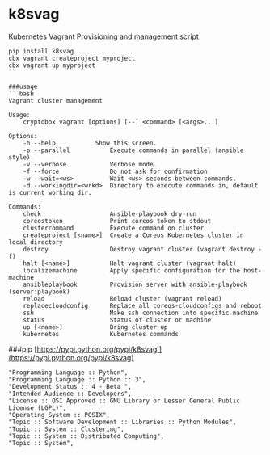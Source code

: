 # k8svag
Kubernetes Vagrant Provisioning and management script

```
pip install k8svag
cbx vagrant createproject myproject
cbx vagrant up myproject
``

###usage
```bash
Vagrant cluster management

Usage:
    cryptobox vagrant [options] [--] <command> [<args>...]

Options:
    -h --help           Show this screen.
    -p --parallel           Execute commands in parallel (ansible style).
    -v --verbose            Verbose mode.
    -f --force              Do not ask for confirmation
    -w --wait=<ws>          Wait <ws> seconds between commands.
    -d --workingdir=<wrkd>  Directory to execute commands in, default is current working dir.

Commands:
    check                   Ansible-playbook dry-run
    coreostoken             Print coreos token to stdout
    clustercommand          Execute command on cluster
    createproject [<name>]  Create a Coreos Kubernetes cluster in local directory
    destroy                 Destroy vagrant cluster (vagrant destroy -f)
    halt [<name>]           Halt vagrant cluster (vagrant halt)
    localizemachine         Apply specific configuration for the host-machine
    ansibleplaybook         Provision server with ansible-playbook (server:playbook)
    reload                  Reload cluster (vagrant reload)
    replacecloudconfig      Replace all coreos-cloudconfigs and reboot
    ssh                     Make ssh connection into specific machine
    status                  Status of cluster or machine
    up [<name>]             Bring cluster up
    kubernetes              Kubernetes commands
```

###pip
[https://pypi.python.org/pypi/k8svag!](https://pypi.python.org/pypi/k8svag)

```
"Programming Language :: Python",
"Programming Language :: Python :: 3",
"Development Status :: 4 - Beta ",
"Intended Audience :: Developers",
"License :: OSI Approved :: GNU Library or Lesser General Public License (LGPL)",
"Operating System :: POSIX",
"Topic :: Software Development :: Libraries :: Python Modules",
"Topic :: System :: Clustering",
"Topic :: System :: Distributed Computing",
"Topic :: System",
```